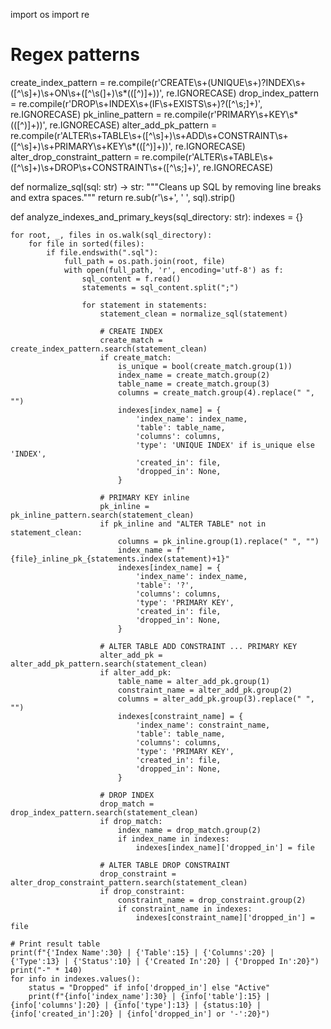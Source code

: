 import os
import re

# Regex patterns
create_index_pattern = re.compile(r'CREATE\s+(UNIQUE\s+)?INDEX\s+([^\s]+)\s+ON\s+([^\s(]+)\s*\(([^)]+)\)', re.IGNORECASE)
drop_index_pattern = re.compile(r'DROP\s+INDEX\s+(IF\s+EXISTS\s+)?([^\s;]+)', re.IGNORECASE)
pk_inline_pattern = re.compile(r'PRIMARY\s+KEY\s*\(([^)]+)\)', re.IGNORECASE)
alter_add_pk_pattern = re.compile(r'ALTER\s+TABLE\s+([^\s]+)\s+ADD\s+CONSTRAINT\s+([^\s]+)\s+PRIMARY\s+KEY\s*\(([^)]+)\)', re.IGNORECASE)
alter_drop_constraint_pattern = re.compile(r'ALTER\s+TABLE\s+([^\s]+)\s+DROP\s+CONSTRAINT\s+([^\s;]+)', re.IGNORECASE)

def normalize_sql(sql: str) -> str:
    """Cleans up SQL by removing line breaks and extra spaces."""
    return re.sub(r'\s+', ' ', sql).strip()

def analyze_indexes_and_primary_keys(sql_directory: str):
    indexes = {}

    for root, _, files in os.walk(sql_directory):
        for file in sorted(files):
            if file.endswith(".sql"):
                full_path = os.path.join(root, file)
                with open(full_path, 'r', encoding='utf-8') as f:
                    sql_content = f.read()
                    statements = sql_content.split(";")

                    for statement in statements:
                        statement_clean = normalize_sql(statement)

                        # CREATE INDEX
                        create_match = create_index_pattern.search(statement_clean)
                        if create_match:
                            is_unique = bool(create_match.group(1))
                            index_name = create_match.group(2)
                            table_name = create_match.group(3)
                            columns = create_match.group(4).replace(" ", "")
                            indexes[index_name] = {
                                'index_name': index_name,
                                'table': table_name,
                                'columns': columns,
                                'type': 'UNIQUE INDEX' if is_unique else 'INDEX',
                                'created_in': file,
                                'dropped_in': None,
                            }

                        # PRIMARY KEY inline
                        pk_inline = pk_inline_pattern.search(statement_clean)
                        if pk_inline and "ALTER TABLE" not in statement_clean:
                            columns = pk_inline.group(1).replace(" ", "")
                            index_name = f"{file}_inline_pk_{statements.index(statement)+1}"
                            indexes[index_name] = {
                                'index_name': index_name,
                                'table': '?',
                                'columns': columns,
                                'type': 'PRIMARY KEY',
                                'created_in': file,
                                'dropped_in': None,
                            }

                        # ALTER TABLE ADD CONSTRAINT ... PRIMARY KEY
                        alter_add_pk = alter_add_pk_pattern.search(statement_clean)
                        if alter_add_pk:
                            table_name = alter_add_pk.group(1)
                            constraint_name = alter_add_pk.group(2)
                            columns = alter_add_pk.group(3).replace(" ", "")
                            indexes[constraint_name] = {
                                'index_name': constraint_name,
                                'table': table_name,
                                'columns': columns,
                                'type': 'PRIMARY KEY',
                                'created_in': file,
                                'dropped_in': None,
                            }

                        # DROP INDEX
                        drop_match = drop_index_pattern.search(statement_clean)
                        if drop_match:
                            index_name = drop_match.group(2)
                            if index_name in indexes:
                                indexes[index_name]['dropped_in'] = file

                        # ALTER TABLE DROP CONSTRAINT
                        drop_constraint = alter_drop_constraint_pattern.search(statement_clean)
                        if drop_constraint:
                            constraint_name = drop_constraint.group(2)
                            if constraint_name in indexes:
                                indexes[constraint_name]['dropped_in'] = file

    # Print result table
    print(f"{'Index Name':30} | {'Table':15} | {'Columns':20} | {'Type':13} | {'Status':10} | {'Created In':20} | {'Dropped In':20}")
    print("-" * 140)
    for info in indexes.values():
        status = "Dropped" if info['dropped_in'] else "Active"
        print(f"{info['index_name']:30} | {info['table']:15} | {info['columns']:20} | {info['type']:13} | {status:10} | {info['created_in']:20} | {info['dropped_in'] or '-':20}")
